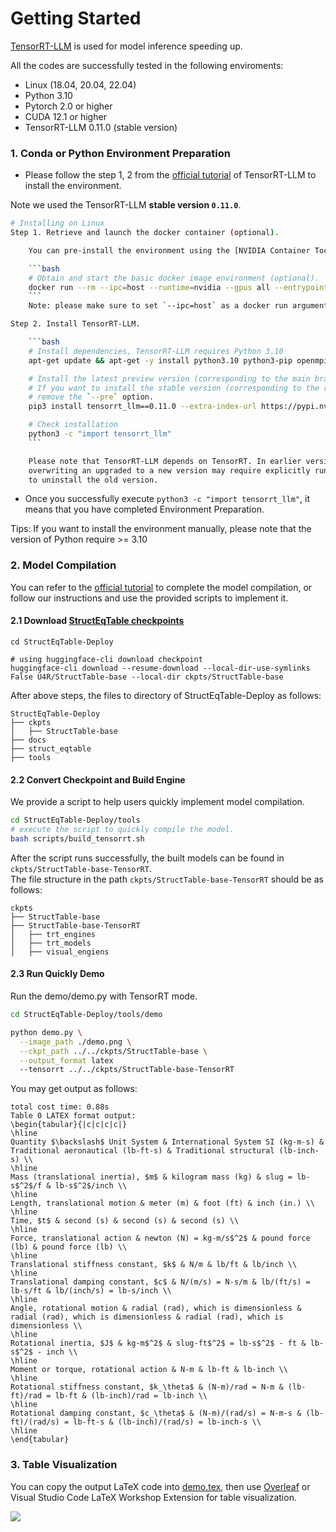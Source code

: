 # Getting Started
[TensorRT-LLM](https://github.com/NVIDIA/TensorRT-LLM) is used for model inference speeding up.  

All the codes are successfully tested in the following enviroments:
* Linux (18.04, 20.04, 22.04)
* Python 3.10
* Pytorch 2.0 or higher
* CUDA 12.1 or higher
* TensorRT-LLM 0.11.0 (stable version)

### 1. Conda or Python Environment Preparation


* Please follow the step 1, 2 from the [official tutorial](https://nvidia.github.io/TensorRT-LLM/installation/linux.html) of TensorRT-LLM to install the environment.  

Note we used the TensorRT-LLM **stable version `0.11.0`**.
``` bash
# Installing on Linux
Step 1. Retrieve and launch the docker container (optional).

    You can pre-install the environment using the [NVIDIA Container Toolkit](https://docs.nvidia.com/datacenter/cloud-native/container-toolkit) to avoid manual environment configuration.

    ```bash
    # Obtain and start the basic docker image environment (optional).
    docker run --rm --ipc=host --runtime=nvidia --gpus all --entrypoint /bin/bash -it nvidia/cuda:12.4.1-devel-ubuntu22.04
    ```
    Note: please make sure to set `--ipc=host` as a docker run argument to avoid `Bus error (core dumped)`.

Step 2. Install TensorRT-LLM.

    ```bash
    # Install dependencies, TensorRT-LLM requires Python 3.10
    apt-get update && apt-get -y install python3.10 python3-pip openmpi-bin libopenmpi-dev git git-lfs

    # Install the latest preview version (corresponding to the main branch) of TensorRT-LLM.
    # If you want to install the stable version (corresponding to the release branch), please
    # remove the `--pre` option.
    pip3 install tensorrt_llm==0.11.0 --extra-index-url https://pypi.nvidia.com

    # Check installation
    python3 -c "import tensorrt_llm"
    ```

    Please note that TensorRT-LLM depends on TensorRT. In earlier versions that include TensorRT 8,
    overwriting an upgraded to a new version may require explicitly running `pip uninstall tensorrt`
    to uninstall the old version.
```
* Once you successfully execute `python3 -c "import tensorrt_llm"`, it means that you have completed Environment Preparation.  

Tips: If you want to install the environment manually, please note that the version of Python require >= 3.10


### 2. Model Compilation
You can refer to the [official tutorial](https://nvidia.github.io/TensorRT-LLM/quick-start-guide.html) to complete the model compilation, or follow our instructions and use the provided scripts to implement it.

#### 2.1 Download [StructEqTable checkpoints](https://huggingface.co/U4R/StructTable-base/tree/v0.2)
```
cd StructEqTable-Deploy

# using huggingface-cli download checkpoint
huggingface-cli download --resume-download --local-dir-use-symlinks False U4R/StructTable-base --local-dir ckpts/StructTable-base

```
After above steps, the files to directory of StructEqTable-Deploy as follows:  
```
StructEqTable-Deploy
├── ckpts
│   ├── StructTable-base 
├── docs
├── struct_eqtable
├── tools
```

#### 2.2 Convert Checkpoint and Build Engine
We provide a script to help users quickly implement model compilation.

``` bash
cd StructEqTable-Deploy/tools
# execute the script to quickly compile the model.
bash scripts/build_tensorrt.sh 
```
After the script runs successfully, the built models can be found in `ckpts/StructTable-base-TensorRT`.  
The file structure in the path `ckpts/StructTable-base-TensorRT` should be as follows:  
```
ckpts
├── StructTable-base 
├── StructTable-base-TensorRT 
│   ├── trt_engines 
│   ├── trt_models
│   ├── visual_engiens
```

#### 2.3 Run Quickly Demo
Run the demo/demo.py with TensorRT mode.

``` bash
cd StructEqTable-Deploy/tools/demo

python demo.py \
  --image_path ./demo.png \
  --ckpt_path ../../ckpts/StructTable-base \
  --output_format latex
  --tensorrt ../../ckpts/StructTable-base-TensorRT
```

You may get output as follows:
```
total cost time: 0.88s
Table 0 LATEX format output:
\begin{tabular}{|c|c|c|c|}
\hline
Quantity $\backslash$ Unit System & International System SI (kg-m-s) & Traditional aeronautical (lb-ft-s) & Traditional structural (lb-inch-s) \\
\hline
Mass (translational inertia), $m$ & kilogram mass (kg) & slug = lb-s$^2$/f & lb-s$^2$/inch \\
\hline
Length, translational motion & meter (m) & foot (ft) & inch (in.) \\
\hline
Time, $t$ & second (s) & second (s) & second (s) \\
\hline
Force, translational action & newton (N) = kg-m/s$^2$ & pound force (lb) & pound force (lb) \\
\hline
Translational stiffness constant, $k$ & N/m & lb/ft & lb/inch \\
\hline
Translational damping constant, $c$ & N/(m/s) = N-s/m & lb/(ft/s) = lb-s/ft & lb/(inch/s) = lb-s/inch \\
\hline
Angle, rotational motion & radial (rad), which is dimensionless & radial (rad), which is dimensionless & radial (rad), which is dimensionless \\
\hline
Rotational inertia, $J$ & kg-m$^2$ & slug-ft$^2$ = lb-s$^2$ - ft & lb-s$^2$ - inch \\
\hline
Moment or torque, rotational action & N-m & lb-ft & lb-inch \\
\hline
Rotational stiffness constant, $k_\theta$ & (N-m)/rad = N-m & (lb-ft)/rad = lb-ft & (lb-inch)/rad = lb-inch \\
\hline
Rotational damping constant, $c_\theta$ & (N-m)/(rad/s) = N-m-s & (lb-ft)/(rad/s) = lb-ft-s & (lb-inch)/(rad/s) = lb-inch-s \\
\hline
\end{tabular}
```


### 3. Table Visualization
You can copy the output LaTeX code into [demo.tex](../tools/demo/demo.tex), then use [Overleaf](https://www.overleaf.com/project) or Visual Studio Code LaTeX Workshop Extension for table visualization.

![](./imgs/demo.png)